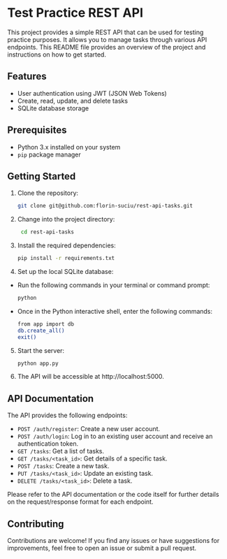 # Test Practice REST API

This project provides a simple REST API that can be used for testing practice purposes. It allows you to manage tasks through various API endpoints. This README file provides an overview of the project and instructions on how to get started.

## Features

- User authentication using JWT (JSON Web Tokens)
- Create, read, update, and delete tasks
- SQLite database storage

## Prerequisites

- Python 3.x installed on your system
- `pip` package manager

## Getting Started

1. Clone the repository:
   ```bash
   git clone git@github.com:florin-suciu/rest-api-tasks.git


2. Change into the project directory:
   ```bash
    cd rest-api-tasks

3. Install the required dependencies:
    ```bash
    pip install -r requirements.txt

4. Set up the local SQLite database:
- Run the following commands in your terminal or command prompt:
    ```bash
    python
- Once in the Python interactive shell, enter the following commands:
    ```bash
    from app import db
    db.create_all()
    exit()

5. Start the server:
    ```bash
    python app.py

6. The API will be accessible at http://localhost:5000.


## API Documentation
The API provides the following endpoints:

- `POST /auth/register`: Create a new user account.
- `POST /auth/login`: Log in to an existing user account and receive an authentication token.
- `GET /tasks`: Get a list of tasks.
- `GET /tasks/<task_id>`: Get details of a specific task.
- `POST /tasks`: Create a new task.
- `PUT /tasks/<task_id>`: Update an existing task.
- `DELETE /tasks/<task_id>`: Delete a task.

Please refer to the API documentation or the code itself for further details on the request/response format for each endpoint.

## Contributing
Contributions are welcome! If you find any issues or have suggestions for improvements, feel free to open an issue or submit a pull request.